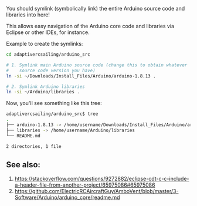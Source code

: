 You should symlink (symbolically link) the entire Arduino source code and libraries into here!

This allows easy navigation of the Arduino core code and libraries via Eclipse or other IDEs, for instance. 

Example to create the symlinks:

```bash
cd adaptivercsailing/arduino_src

# 1. Symlink main Arduino source code (change this to obtain whatever
#    source code version you have)
ln -si ~/Downloads/Install_Files/Arduino/arduino-1.8.13 .

# 2. Symlink Arduino libraries
ln -si ~/Arduino/libraries .
```

Now, you'll see something like this tree:
```bash
adaptivercsailing/arduino_src$ tree
.
├── arduino-1.8.13 -> /home/username/Downloads/Install_Files/Arduino/arduino-1.8.13
├── libraries -> /home/username/Arduino/libraries
└── README.md

2 directories, 1 file
```

## See also:
1. https://stackoverflow.com/questions/9272882/eclipse-cdt-c-c-include-a-header-file-from-another-project/65975086#65975086
1. https://github.com/ElectricRCAircraftGuy/AmboVent/blob/master/3-Software/Arduino/arduino_core/readme.md
